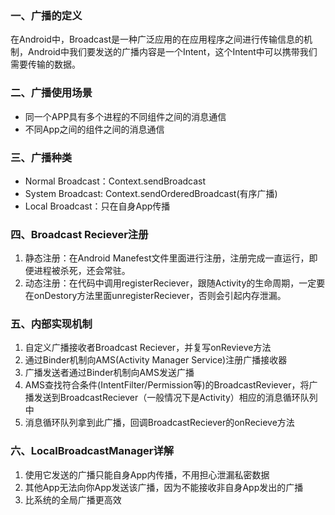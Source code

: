 ### 一、广播的定义 ###

在Android中，Broadcast是一种广泛应用的在应用程序之间进行传输信息的机制，Android中我们要发送的广播内容是一个Intent，这个Intent中可以携带我们需要传输的数据。

### 二、广播使用场景 ###

- 同一个APP具有多个进程的不同组件之间的消息通信
- 不同App之间的组件之间的消息通信

### 三、广播种类 ###

- Normal Broadcast：Context.sendBroadcast
- System Broadcast: Context.sendOrderedBroadcast(有序广播)
- Local Broadcast：只在自身App传播

### 四、Broadcast Reciever注册 ###

1. 静态注册：在Android Manefest文件里面进行注册，注册完成一直运行，即便进程被杀死，还会常驻。
2. 动态注册：在代码中调用registerReciever，跟随Activity的生命周期，一定要在onDestory方法里面unregisterReciever，否则会引起内存泄漏。

### 五、内部实现机制 ###

1. 自定义广播接收者Broadcast Reciever，并复写onRevieve方法
2. 通过Binder机制向AMS(Activity Manager Service)注册广播接收器
3. 广播发送者通过Binder机制向AMS发送广播
4. AMS查找符合条件(IntentFilter/Permission等)的BroadcastReviever，将广播发送到BroadcastReciever（一般情况下是Activity）相应的消息循环队列中
5. 消息循环队列拿到此广播，回调BroadcastReciever的onRecieve方法


### 六、LocalBroadcastManager详解 ###

1. 使用它发送的广播只能自身App内传播，不用担心泄漏私密数据
2. 其他App无法向你App发送该广播，因为不能接收非自身App发出的广播
3. 比系统的全局广播更高效